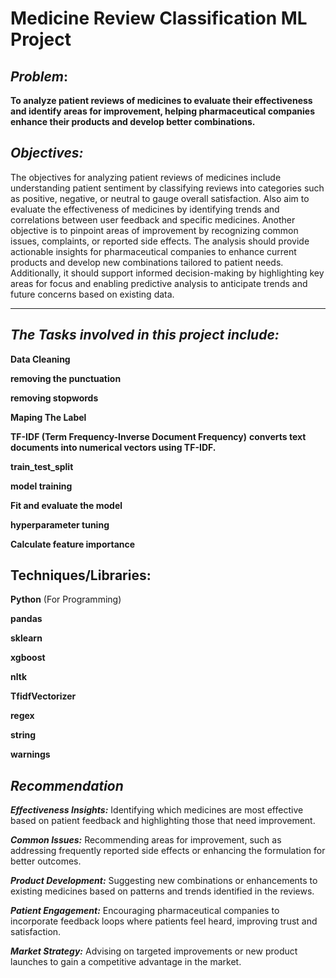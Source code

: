 # Medicine Review Classification ML Project



## ***Problem***:

**To analyze patient reviews of medicines to evaluate their effectiveness and identify areas for improvement, helping pharmaceutical companies enhance their products and develop better combinations.**



## ***Objectives:***

The objectives for analyzing patient reviews of medicines include understanding patient sentiment by classifying reviews into categories such as positive, negative, or neutral to gauge overall satisfaction. Also aim to evaluate the effectiveness of medicines by identifying trends and correlations between user feedback and specific medicines. Another objective is to pinpoint areas of improvement by recognizing common issues, complaints, or reported side effects. The analysis should provide actionable insights for pharmaceutical companies to enhance current products and develop new combinations tailored to patient needs. Additionally, it should support informed decision-making by highlighting key areas for focus and enabling predictive analysis to anticipate trends and future concerns based on existing data.

---





## ***The Tasks involved in this project include:***

**Data Cleaning**

**removing the punctuation**

**removing stopwords**

**Maping The Label**

**TF-IDF (Term Frequency-Inverse Document Frequency)** ****converts text documents into numerical vectors using TF-IDF.****

**train_test_split**

**model training**

**Fit and evaluate the model**

**hyperparameter tuning**

**Calculate feature importance**



## Techniques/Libraries:

**Python** (For Programming)

**pandas**

**sklearn**

**xgboost**

**nltk**

**TfidfVectorizer**

**regex**

**string**

**warnings**






## ***Recommendation***

***Effectiveness Insights:*** Identifying which medicines are most effective based on patient feedback and highlighting those that need improvement.

***Common Issues:*** Recommending areas for improvement, such as addressing frequently reported side effects or enhancing the formulation for better outcomes.

***Product Development:*** Suggesting new combinations or enhancements to existing medicines based on patterns and trends identified in the reviews.

***Patient Engagement:*** Encouraging pharmaceutical companies to incorporate feedback loops where patients feel heard, improving trust and satisfaction.

***Market Strategy:*** Advising on targeted improvements or new product launches to gain a competitive advantage in the market.







